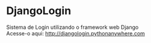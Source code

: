 # DjangoLogin
Sistema de Login utilizando o framework web Django <br>
Acesse-o aqui: <http://djangologin.pythonanywhere.com>

